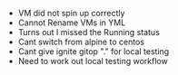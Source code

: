 

- VM did not spin up correctly
- Cannot Rename VMs in YML
- Turns out I missed the Running status
- Cant switch from alpine to centos
- Cant give ignite gitop "." for local testing
- Need to work out local testing workflow
